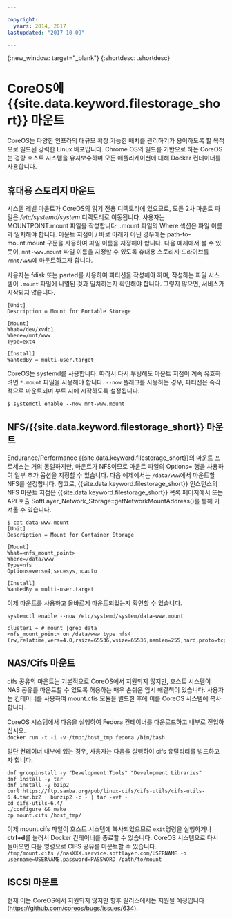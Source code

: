 ```yaml
---

copyright:
  years: 2014, 2017
lastupdated: "2017-10-09"

---
```

{:new_window: target="_blank"}
{:shortdesc: .shortdesc}

# CoreOS에 {{site.data.keyword.filestorage_short}} 마운트

CoreOS는 다양한 인프라의 대규모 확장 가능한 배치를 관리하기가 용이하도록 할 목적으로 빌드된 강력한 Linux 배포입니다. Chrome OS의 빌드를 기반으로 하는 CoreOS는 경량 호스트 시스템을 유지보수하며 모든 애플리케이션에 대해 Docker 컨테이너를 사용합니다. 

## 휴대용 스토리지 마운트

시스템 레벨 마운트가 CoreOS의 읽기 전용 디렉토리에 있으므로, 모든 2차 마운트 파일은 */etc/systemd/system* 디렉토리로 이동됩니다. 사용자는 MOUNTPOINT.mount 파일을 작성합니다. .mount 파일의 Where 섹션은 파일 이름과 일치해야 합니다. 마운트 지점이 / 바로 아래가 아닌 경우에는 path-to-mount.mount 구문을 사용하여 파일 이름을 지정해야 합니다. 다음 예제에서 볼 수 있듯이, `mnt-www.mount` 파일 이름을 지정할 수 있도록 휴대용 스토리지 드라이브를 `/mnt/www`에 마운트하고자 합니다. 

사용자는 fdisk 또는 parted를 사용하여 파티션을 작성해야 하며, 작성하는 파일 시스템이 `.mount` 파일에 나열된 것과 일치하는지 확인해야 합니다. 그렇지 않으면, 서비스가 시작되지 않습니다. 


```
[Unit]
Description = Mount for Portable Storage

[Mount]
What=/dev/xvdc1
Where=/mnt/www
Type=ext4

[Install]
WantedBy = multi-user.target
```

CoreOS는 systemd를 사용합니다. 따라서 다시 부팅해도 마운트 지점이 계속 유효하려면 `*.mount` 파일을 사용해야 합니다. `--now` 플래그를 사용하는 경우, 파티션은 즉각적으로 마운트되며 부트 시에 시작하도록 설정됩니다. 

`$ systemctl enable --now mnt-www.mount`

## NFS/{{site.data.keyword.filestorage_short}} 마운트

Endurance/Performance {{site.data.keyword.filestorage_short}}의 마운트 프로세스는 거의 동일하지만, 마운트가 NFS이므로 마운트 파일의 Options= 행을 사용하여 일부 추가 옵션을 지정할 수 있습니다. 다음 예제에서는 `/data/www`에서 마운트할 NFS를 설정합니다. 참고로, {{site.data.keyword.filestorage_short}} 인스턴스의 NFS 마운트 지점은 {{site.data.keyword.filestorage_short}} 목록 페이지에서 또는 API 호출 SoftLayer_Network_Storage::getNetworkMountAddress()를 통해 가져올 수 있습니다. 

```
$ cat data-www.mount
[Unit]
Description = Mount for Container Storage

[Mount]
What=<nfs_mount_point>
Where=/data/www
Type=nfs
Options=vers=4,sec=sys,noauto

[Install]
WantedBy = multi-user.target
```

이제 마운트를 사용하고 올바르게 마운트되었는지 확인할 수 있습니다. 

```
systemctl enable --now /etc/systemd/system/data-www.mount

cluster1 ~ # mount |grep data
<nfs_mount_point> on /data/www type nfs4 (rw,relatime,vers=4.0,rsize=65536,wsize=65536,namlen=255,hard,proto=tcp,port=0,timeo=600,retrans=2,sec=sys,clientaddr=10.81.x.x,local_lock=none,addr=10.1.x.x)
```
 
## NAS/Cifs 마운트

cifs 공유의 마운트는 기본적으로 CoreOS에서 지원되지 않지만, 호스트 시스템이 NAS 공유를 마운트할 수 있도록 허용하는 매우 손쉬운 임시 해결책이 있습니다. 사용자는 컨테이너를 사용하여 mount.cfis 모듈을 빌드한 후에 이를 CoreOS 시스템에 복사합니다. 
 
CoreOS 시스템에서 다음을 실행하여 Fedora 컨테이너를 다운로드하고 내부로 진입하십시오. <br/>
`docker run -t -i -v /tmp:/host_tmp fedora /bin/bash`
 
일단 컨테이너 내부에 있는 경우, 사용자는 다음을 실행하여 cifs 유틸리티를 빌드하고자 합니다. 
```
dnf groupinstall -y "Development Tools" "Development Libraries"
dnf install -y tar
dnf install -y bzip2
curl https://ftp.samba.org/pub/linux-cifs/cifs-utils/cifs-utils-6.4.tar.bz2 | bunzip2 -c - | tar -xvf -
cd cifs-utils-6.4/
./configure && make
cp mount.cifs /host_tmp/
```
 
이제 mount.cifs 파일이 호스트 시스템에 복사되었으므로 `exit`명령을 실행하거나 **ctrl+d**를 눌러서 Docker 컨테이너를 종료할 수 있습니다. CoreOS 시스템으로 다시 돌아오면 다음 명령으로 CIFS 공유를 마운트할 수 있습니다. <br/>
`/tmp/mount.cifs //nasXXX.service.softlayer.com/USERNAME -o username=USERNAME,password=PASSWORD /path/to/mount`
 
## ISCSI 마운트

현재 이는 CoreOS에서 지원되지 않지만 향후 릴리스에서는 지원될 예정입니다(https://github.com/coreos/bugs/issues/634). 
